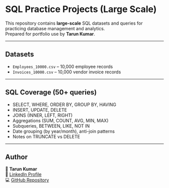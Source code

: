 # SQL Practice Projects (Large Scale)

This repository contains **large-scale** SQL datasets and queries for practicing database management and analytics.  
Prepared for portfolio use by **Tarun Kumar**.

---

## Datasets
- `Employees_10000.csv` – 10,000 employee records  
- `Invoices_10000.csv` – 10,000 vendor invoice records  

---

## SQL Coverage (50+ queries)
- SELECT, WHERE, ORDER BY, GROUP BY, HAVING  
- INSERT, UPDATE, DELETE  
- JOINS (INNER, LEFT, RIGHT)  
- Aggregations (SUM, COUNT, AVG, MIN, MAX)  
- Subqueries, BETWEEN, LIKE, NOT IN  
- Date grouping (by year/month), anti-join patterns  
- Notes on TRUNCATE vs DELETE  

---

## Author  
👤 **Tarun Kumar**  
🔗 [LinkedIn Profile](https://www.linkedin.com/in/tarun-kumar-86bab9142/)  
💻 [GitHub Repository](https://github.com/tarun14011994/Invoice-Employee-SQL-Analysis)  

